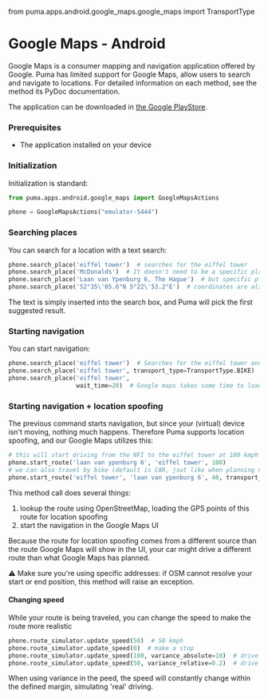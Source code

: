 from puma.apps.android.google_maps.google_maps import TransportType

# Google Maps - Android

Google Maps is a consumer mapping and navigation application offered by Google.
Puma has limited support for Google Maps, allow users to search and navigate to locations.
For detailed information on each method, see the method its PyDoc documentation.

The application can be downloaded
in [the Google PlayStore](https://play.google.com/store/apps/details?id=com.google.android.apps.maps).

### Prerequisites
- The application installed on your device

### Initialization

Initialization is standard:

```python
from puma.apps.android.google_maps import GoogleMapsActions

phone = GoogleMapsActions("emulator-5444")
```

### Searching places

You can search for a location with a text search:

```python
phone.search_place('eiffel tower')  # searches for the eiffel tower
phone.search_place('McDonalds')  # It doesn't need to be a specific place...
phone.search_place('Laan van Ypenburg 6, The Hague')  # but specific places give better results
phone.search_place('52°35\'05.6"N 5°22\'53.2"E')  # coordinates are also possible!
```

The text is simply inserted into the search box, and Puma will pick the first suggested result.

### Starting navigation

You can start navigation:

```python
phone.search_place('eiffel tower')  # Searches for the eiffel tower and will then click to start navigation
phone.search_place('eiffel tower', transport_type=TransportType.BIKE)  # you can pick CAR or BIKE. CAR is the default
phone.search_place('eiffel tower',
                   wait_time=20)  # Google maps takes some time to load the route. By default we wait for 10 seconds before timing out, but you can increase this
```

### Starting navigation + location spoofing

The previous command starts navigation, but since your (virtual) device isn't moving, nothing much happens. Therefore
Puma supports location spoofing, and our Google Maps utilizes this:

```python
# this will start driving from the NFI to the eiffel tower at 100 kmph 
phone.start_route('laan van ypenburg 6', 'eiffel tower', 100)
# we can also travel by bike (default is CAR, jsut like when planning navigation)
phone.start_route('eiffel tower', 'laan van ypenburg 6', 40, transport_type=TransportType.BIKE)
```

This method call does several things:

1. lookup the route using OpenStreetMap, loading the GPS points of this route for location spoofing
2. start the navigation in the Google Maps UI

Because the route for location spoofing comes from a different source than the route Google Maps will show in the UI,
your car might drive a different route than what Google Maps has planned.

⚠️ Make sure you're using specific addresses: if OSM cannot resolve your start or end position, this method will raise
an exception.

#### Changing speed

While your route is being traveled, you can change the speed to make the route more realistic

```python
phone.route_simulator.update_speed(50)  # 50 kmph
phone.route_simulator.update_speed(0)  # make a stop
phone.route_simulator.update_speed(100, variance_absolute=10)  # drive 100 kmph, + or - 10 kmph
phone.route_simulator.update_speed(50, variance_relative=0.2)  # drive 50 kmph, + or - 20%
```

When using variance in the peed, the speed will constantly change within the defined margin, simulating 'real' driving.